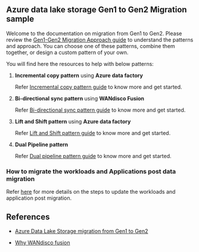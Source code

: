 ## Azure data lake storage Gen1 to Gen2 Migration sample

Welcome to the documentation on migration from Gen1 to Gen2. Please review the [Gen1-Gen2 Migration Approach guide](https://docs.microsoft.com/en-us/azure/storage/blobs/data-lake-storage-migrate-gen1-to-gen2) to understand the patterns and approach. You can choose one of these patterns, combine them together, or design a custom pattern of your own.

You will find here the resources to help with below patterns:

1. **Incremental copy pattern** using **Azure data factory**

   Refer [Incremental copy pattern guide](https://github.com/rukmani-msft/adlsgen1togen2migrationsamples/blob/master/src/Incremental/README.md) to know more and get started.

2. **Bi-directional sync pattern** using **WANdisco Fusion**

   Refer [Bi-directional sync pattern guide](https://github.com/rukmani-msft/adlsgen1togen2migrationsamples/blob/master/src/Bi-directional/README.md) to know more and get started.
   
3. **Lift and Shift pattern** using **Azure data factory**

   Refer [Lift and Shift pattern guide](https://github.com/rukmani-msft/adlsgen1togen2migrationsamples/blob/master/src/Lift%20and%20Shift/README.md) to know more and get started.
   
4. **Dual Pipeline pattern** 

   Refer [Dual pipeline pattern guide](https://github.com/rukmani-msft/adlsgen1togen2migrationsamples/blob/master/src/Dual%20pipeline/README.md) to know more and get started.

### How to migrate the workloads and Applications post data migration

   Refer [here](https://github.com/rukmani-msft/adlsgen1togen2migrationsamples/tree/master/src/Application%20Update) for more details on the steps to update the workloads and application post migration.
   
## References

* [Azure Data Lake Storage migration from Gen1 to Gen2 ](https://docs.microsoft.com/en-us/azure/storage/blobs/data-lake-storage-migrate-gen1-to-gen2)

* [Why WANdisco fusion](https://docs.wandisco.com/bigdata/wdfusion/adls/)

